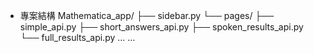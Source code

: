 - 專案結構
Mathematica_app/
├── sidebar.py
└── pages/
    ├── simple_api.py
    ├── short_answers_api.py
    ├── spoken_results_api.py
    └── full_results_api.py
    ...
    ...